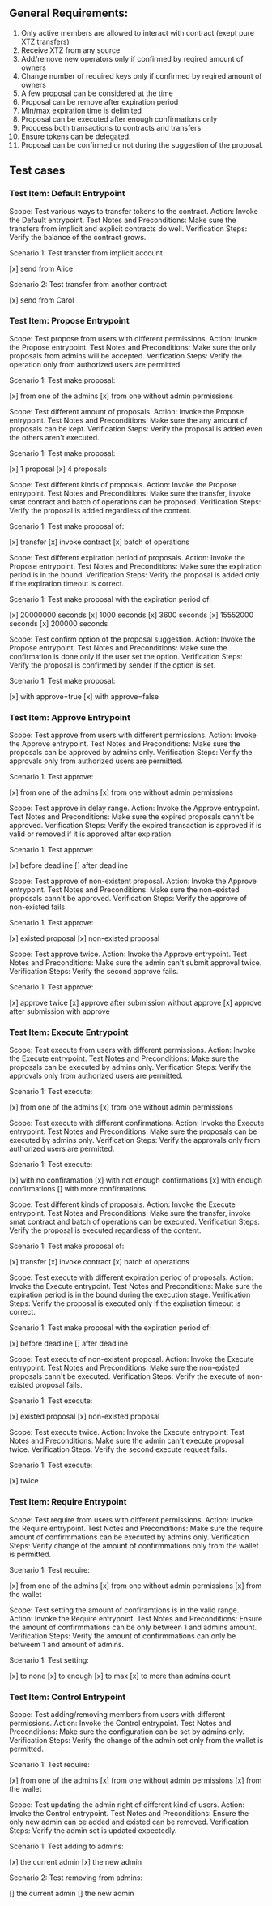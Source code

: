 ## General Requirements:

1. Only active members are allowed to interact with contract (exept pure XTZ transfers)
2. Receive XTZ from any source
3. Add/remove new operators only if confirmed by reqired amount of owners
4. Change number of required keys only if confirmed by reqired amount of owners
5. A few proposal can be considered at the time
6. Proposal can be remove after expiration period
7. Min/max expiration time is delimited
8. Proposal can be executed after enough confirmations only
9. Proccess both transactions to contracts and transfers
10. Ensure tokens can be delegated.
11. Proposal can be confirmed or not during the suggestion of the proposal.

## Test cases

### Test Item: Default Entrypoint

Scope: Test various ways to transfer tokens to the contract.
Action: Invoke the Default entrypoint.
Test Notes and Preconditions: Make sure the transfers from implicit and explicit contracts do well.
Verification Steps: Verify the balance of the contract grows.

Scenario 1: Test transfer from implicit account

[x] send from Alice

Scenario 2: Test transfer from another contract

[x] send from Carol

### Test Item: Propose Entrypoint

Scope: Test propose from users with different permissions.
Action: Invoke the Propose entrypoint.
Test Notes and Preconditions: Make sure the only proposals from admins will be accepted.
Verification Steps: Verify the operation only from authorized users are permitted.

Scenario 1: Test make proposal:

[x] from one of the admins
[x] from one without admin permissions

Scope: Test different amount of proposals.
Action: Invoke the Propose entrypoint.
Test Notes and Preconditions: Make sure the any amount of proposals can be kept.
Verification Steps: Verify the proposal is added even the others aren't executed.

Scenario 1: Test make proposal:

[x] 1 proposal
[x] 4 proposals

Scope: Test different kinds of proposals.
Action: Invoke the Propose entrypoint.
Test Notes and Preconditions: Make sure the transfer, invoke smat contract and batch of operations can be proposed.
Verification Steps: Verify the proposal is added regardless of the content.

Scenario 1: Test make proposal of:

[x] transfer
[x] invoke contract
[x] batch of operations

Scope: Test different expiration period of proposals.
Action: Invoke the Propose entrypoint.
Test Notes and Preconditions: Make sure the expiration period is in the bound.
Verification Steps: Verify the proposal is added only if the expiration timeout is correct.

Scenario 1: Test make proposal with the expiration period of:

[x] 20000000 seconds
[x] 1000 seconds
[x] 3600 seconds
[x] 15552000 seconds
[x] 200000 seconds

Scope: Test confirm option of the proposal suggestion.
Action: Invoke the Propose entrypoint.
Test Notes and Preconditions: Make sure the confirmation is done only if the user set the option.
Verification Steps: Verify the proposal is confirmed by sender if the option is set.

Scenario 1: Test make proposal:

[x] with approve=true
[x] with approve=false

### Test Item: Approve Entrypoint

Scope: Test approve from users with different permissions.
Action: Invoke the Approve entrypoint.
Test Notes and Preconditions: Make sure the proposals can be approved by admins only.
Verification Steps: Verify the approvals only from authorized users are permitted.

Scenario 1: Test approve:

[x] from one of the admins
[x] from one without admin permissions

Scope: Test approve in delay range.
Action: Invoke the Approve entrypoint.
Test Notes and Preconditions: Make sure the expired proposals cann't be approved.
Verification Steps: Verify the expired transaction is approved if is valid or removed if it is approved after expiration.

Scenario 1: Test approve:

[x] before deadline
[] after deadline

Scope: Test approve of non-existent proposal.
Action: Invoke the Approve entrypoint.
Test Notes and Preconditions: Make sure the non-existed proposals cann't be approved.
Verification Steps: Verify the approve of non-existed fails.

Scenario 1: Test approve:

[x] existed proposal
[x] non-existed proposal

Scope: Test approve twice.
Action: Invoke the Approve entrypoint.
Test Notes and Preconditions: Make sure the admin can't submit approval twice.
Verification Steps: Verify the second approve fails.

Scenario 1: Test approve:

[x] approve twice
[x] approve after submission without approve
[x] approve after submission with approve

### Test Item: Execute Entrypoint

Scope: Test execute from users with different permissions.
Action: Invoke the Execute entrypoint.
Test Notes and Preconditions: Make sure the proposals can be executed by admins only.
Verification Steps: Verify the approvals only from authorized users are permitted.

Scenario 1: Test execute:

[x] from one of the admins
[x] from one without admin permissions

Scope: Test execute with different confirmations.
Action: Invoke the Execute entrypoint.
Test Notes and Preconditions: Make sure the proposals can be executed by admins only.
Verification Steps: Verify the approvals only from authorized users are permitted.

Scenario 1: Test execute:

[x] with no confiramation
[x] with not enough confirmations
[x] with enough confirmations
[] with more confirmations

Scope: Test different kinds of proposals.
Action: Invoke the Execute entrypoint.
Test Notes and Preconditions: Make sure the transfer, invoke smat contract and batch of operations can be executed.
Verification Steps: Verify the proposal is executed regardless of the content.

Scenario 1: Test make proposal of:

[x] transfer
[x] invoke contract
[x] batch of operations

Scope: Test execute with different expiration period of proposals.
Action: Invoke the Execute entrypoint.
Test Notes and Preconditions: Make sure the expiration period is in the bound during the execution stage.
Verification Steps: Verify the proposal is executed only if the expiration timeout is correct.

Scenario 1: Test make proposal with the expiration period of:

[x] before deadline
[] after deadline

Scope: Test execute of non-existent proposal.
Action: Invoke the Execute entrypoint.
Test Notes and Preconditions: Make sure the non-existed proposals cann't be executed.
Verification Steps: Verify the execute of non-existed proposal fails.

Scenario 1: Test execute:

[x] existed proposal
[x] non-existed proposal

Scope: Test execute twice.
Action: Invoke the Execute entrypoint.
Test Notes and Preconditions: Make sure the admin can't execute proposal twice.
Verification Steps: Verify the second execute request fails.

Scenario 1: Test execute:

[x] twice

### Test Item: Require Entrypoint

Scope: Test require from users with different permissions.
Action: Invoke the Require entrypoint.
Test Notes and Preconditions: Make sure the require amount of confirmmations can be executed by admins only.
Verification Steps: Verify change of the amount of confirmmations only from the wallet is permitted.

Scenario 1: Test require:

[x] from one of the admins
[x] from one without admin permissions
[x] from the wallet

Scope: Test setting the amount of confiramtions is in the valid range.
Action: Invoke the Require entrypoint.
Test Notes and Preconditions: Ensure the amount of confirmmations can be only between 1 and admins amount.
Verification Steps: Verify the amount of confirmmations can only be betweem 1 and amount of admins.

Scenario 1: Test setting:

[x] to none
[x] to enough
[x] to max
[x] to more than admins count

### Test Item: Control Entrypoint

Scope: Test adding/removing members from users with different permissions.
Action: Invoke the Control entrypoint.
Test Notes and Preconditions: Make sure the configuration can be set by admins only.
Verification Steps: Verify the change of the admin set only from the wallet is permitted.

Scenario 1: Test require:

[x] from one of the admins
[x] from one without admin permissions
[x] from the wallet

Scope: Test updating the admin right of different kind of users.
Action: Invoke the Control entrypoint.
Test Notes and Preconditions: Ensure the only new admin can be added and existed can be removed.
Verification Steps: Verify the admin set is updated expectedly.

Scenario 1: Test adding to admins:

[x] the current admin
[x] the new admin

Scenario 2: Test removing from admins:

[] the current admin
[] the new admin
